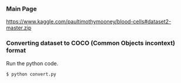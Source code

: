 ### Main Page
https://www.kaggle.com/paultimothymooney/blood-cells#dataset2-master.zip

### Converting dataset to COCO (Common Objects incontext) format
Run the python code.
```
$ python convert.py
```